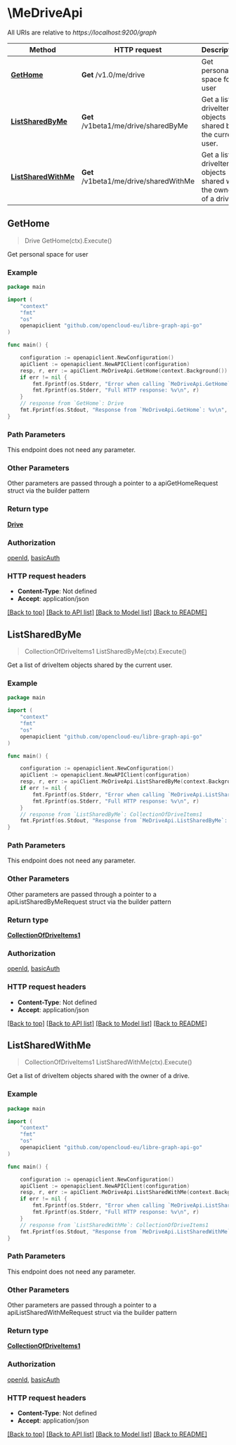 # \MeDriveApi

All URIs are relative to *https://localhost:9200/graph*

Method | HTTP request | Description
------------- | ------------- | -------------
[**GetHome**](MeDriveApi.md#GetHome) | **Get** /v1.0/me/drive | Get personal space for user
[**ListSharedByMe**](MeDriveApi.md#ListSharedByMe) | **Get** /v1beta1/me/drive/sharedByMe | Get a list of driveItem objects shared by the current user.
[**ListSharedWithMe**](MeDriveApi.md#ListSharedWithMe) | **Get** /v1beta1/me/drive/sharedWithMe | Get a list of driveItem objects shared with the owner of a drive.



## GetHome

> Drive GetHome(ctx).Execute()

Get personal space for user

### Example

```go
package main

import (
	"context"
	"fmt"
	"os"
	openapiclient "github.com/opencloud-eu/libre-graph-api-go"
)

func main() {

	configuration := openapiclient.NewConfiguration()
	apiClient := openapiclient.NewAPIClient(configuration)
	resp, r, err := apiClient.MeDriveApi.GetHome(context.Background()).Execute()
	if err != nil {
		fmt.Fprintf(os.Stderr, "Error when calling `MeDriveApi.GetHome``: %v\n", err)
		fmt.Fprintf(os.Stderr, "Full HTTP response: %v\n", r)
	}
	// response from `GetHome`: Drive
	fmt.Fprintf(os.Stdout, "Response from `MeDriveApi.GetHome`: %v\n", resp)
}
```

### Path Parameters

This endpoint does not need any parameter.

### Other Parameters

Other parameters are passed through a pointer to a apiGetHomeRequest struct via the builder pattern


### Return type

[**Drive**](Drive.md)

### Authorization

[openId](../README.md#openId), [basicAuth](../README.md#basicAuth)

### HTTP request headers

- **Content-Type**: Not defined
- **Accept**: application/json

[[Back to top]](#) [[Back to API list]](../README.md#documentation-for-api-endpoints)
[[Back to Model list]](../README.md#documentation-for-models)
[[Back to README]](../README.md)


## ListSharedByMe

> CollectionOfDriveItems1 ListSharedByMe(ctx).Execute()

Get a list of driveItem objects shared by the current user.



### Example

```go
package main

import (
	"context"
	"fmt"
	"os"
	openapiclient "github.com/opencloud-eu/libre-graph-api-go"
)

func main() {

	configuration := openapiclient.NewConfiguration()
	apiClient := openapiclient.NewAPIClient(configuration)
	resp, r, err := apiClient.MeDriveApi.ListSharedByMe(context.Background()).Execute()
	if err != nil {
		fmt.Fprintf(os.Stderr, "Error when calling `MeDriveApi.ListSharedByMe``: %v\n", err)
		fmt.Fprintf(os.Stderr, "Full HTTP response: %v\n", r)
	}
	// response from `ListSharedByMe`: CollectionOfDriveItems1
	fmt.Fprintf(os.Stdout, "Response from `MeDriveApi.ListSharedByMe`: %v\n", resp)
}
```

### Path Parameters

This endpoint does not need any parameter.

### Other Parameters

Other parameters are passed through a pointer to a apiListSharedByMeRequest struct via the builder pattern


### Return type

[**CollectionOfDriveItems1**](CollectionOfDriveItems1.md)

### Authorization

[openId](../README.md#openId), [basicAuth](../README.md#basicAuth)

### HTTP request headers

- **Content-Type**: Not defined
- **Accept**: application/json

[[Back to top]](#) [[Back to API list]](../README.md#documentation-for-api-endpoints)
[[Back to Model list]](../README.md#documentation-for-models)
[[Back to README]](../README.md)


## ListSharedWithMe

> CollectionOfDriveItems1 ListSharedWithMe(ctx).Execute()

Get a list of driveItem objects shared with the owner of a drive.



### Example

```go
package main

import (
	"context"
	"fmt"
	"os"
	openapiclient "github.com/opencloud-eu/libre-graph-api-go"
)

func main() {

	configuration := openapiclient.NewConfiguration()
	apiClient := openapiclient.NewAPIClient(configuration)
	resp, r, err := apiClient.MeDriveApi.ListSharedWithMe(context.Background()).Execute()
	if err != nil {
		fmt.Fprintf(os.Stderr, "Error when calling `MeDriveApi.ListSharedWithMe``: %v\n", err)
		fmt.Fprintf(os.Stderr, "Full HTTP response: %v\n", r)
	}
	// response from `ListSharedWithMe`: CollectionOfDriveItems1
	fmt.Fprintf(os.Stdout, "Response from `MeDriveApi.ListSharedWithMe`: %v\n", resp)
}
```

### Path Parameters

This endpoint does not need any parameter.

### Other Parameters

Other parameters are passed through a pointer to a apiListSharedWithMeRequest struct via the builder pattern


### Return type

[**CollectionOfDriveItems1**](CollectionOfDriveItems1.md)

### Authorization

[openId](../README.md#openId), [basicAuth](../README.md#basicAuth)

### HTTP request headers

- **Content-Type**: Not defined
- **Accept**: application/json

[[Back to top]](#) [[Back to API list]](../README.md#documentation-for-api-endpoints)
[[Back to Model list]](../README.md#documentation-for-models)
[[Back to README]](../README.md)

